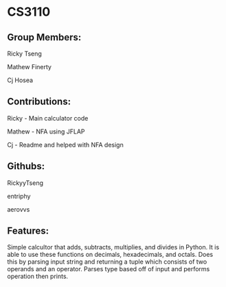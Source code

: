 # CS3110
Group Members:
--------------
Ricky Tseng

Mathew Finerty

Cj Hosea

Contributions:
--------------
Ricky - Main calculator code

Mathew - NFA using JFLAP

Cj - Readme and helped with NFA design

Githubs:
--------
RickyyTseng

entriphy

aerovvs

Features:
---------
Simple calcultor that adds, subtracts, multiplies, and divides in Python. It is able to use these functions on decimals, hexadecimals, and octals. Does this by parsing input string and returning a tuple which consists of two operands and an operator. Parses type based off of input and performs operation then prints. 
